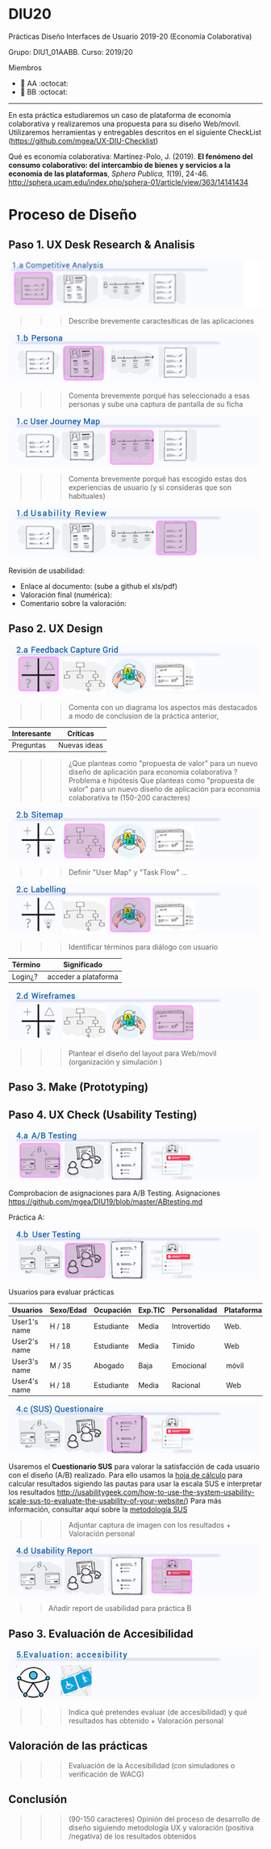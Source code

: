 # DIU20
Prácticas Diseño Interfaces de Usuario 2019-20 (Economía Colaborativa) 

Grupo: DIU1_01AABB.  Curso: 2019/20 

Miembros
 * :bust_in_silhouette:   AA     :octocat:     
 * :bust_in_silhouette:  BB     :octocat:

----- 

En esta práctica estudiaremos un caso de plataforma de economía colaborativa y realizaremos una propuesta para su diseño Web/movil. Utilizaremos herramientas y entregables descritos en el siguiente CheckList (https://github.com/mgea/UX-DIU-Checklist) 


Qué es economia colaborativa: Martínez-Polo, J. (2019). **El fenómeno del consumo colaborativo: del intercambio de bienes y servicios a la economía de las plataformas**, *Sphera Publica, 1*(19), 24-46. http://sphera.ucam.edu/index.php/sphera-01/article/view/363/14141434

# Proceso de Diseño 

## Paso 1. UX Desk Research & Analisis 


![Competitive Analysis](img/1a_Competitive.png)
 
>>> Describe brevemente caractesíticas de las aplicaciones 

![Persona](img/1b_Persona.png)

>>> Comenta brevemente porqué has seleccionado a esas personas y sube una captura de pantalla de su ficha 

![User Journey Map](img/1c_JourneyMap.png)

>>> Comenta brevemente porqué has escogido estas dos experiencias de usuario (y si consideras que son habituales) 

![Usability Review](img/1d_UsabilityReview.png)

Revisión de usabilidad: 
 * Enlace al documento:  (sube a github el xls/pdf) 
 * Valoración final (numérica): 
 * Comentario sobre la valoración: 


## Paso 2. UX Design  



![Feedback Capture Grid](img/2a_Feeback.png)


>>> Comenta con un diagrama los aspectos más destacados a modo de conclusion de la práctica anterior,


 Interesante | Críticas     
| ------------- | -------
  Preguntas | Nuevas ideas
  
  
  
>>> ¿Que planteas como "propuesta de valor" para un nuevo diseño de aplicación para economia colaborativa ?
>>> Problema e hipótesis
>>>  Que planteas como "propuesta de valor" para un nuevo diseño de aplicación para economia colaborativa te
>>> (150-200 caracteres)

![Sitemap](img/2b_sitemap.png)

>>> Definir "User Map" y "Task Flow" ... 



![Task Labelling](img/2c_Labelling.png)

>>> Identificar términos para diálogo con usuario  

Término | Significado     
| ------------- | -------
  Login¿?  | acceder a plataforma


![Wireframing](img/2d_Wireframes.png)

>>> Plantear el  diseño del layout para Web/movil (organización y simulación ) 


## Paso 3. Make (Prototyping) 




## Paso 4. UX Check (Usability Testing) 

![A/B Testing](img/4a_ABTest.png)

Comprobacion de asignaciones para A/B Testing. Asignaciones https://github.com/mgea/DIU19/blob/master/ABtesting.md

Práctica A: 



![User Testing](img/4b_userTesting.png)


Usuarios para evaluar prácticas 


| Usuarios | Sexo/Edad     | Ocupación   |  Exp.TIC    | Personalidad | Plataforma | TestA/B
| ------------- | -------- | ----------- | ----------- | -----------  | ---------- | ----
| User1's name  | H / 18   | Estudiante  | Media       | Introvertido | Web.       | A 
| User2's name  | H / 18   | Estudiante  | Media       | Timido       | Web        | A 
| User3's name  | M / 35   | Abogado     | Baja        | Emocional    | móvil      | B 
| User4's name  | H / 18   | Estudiante  | Media       | Racional     | Web        | B 


![User Testing](img/4c_SUS.png)

Usaremos el **Cuestionario SUS** para valorar la satisfacción de cada usuario con el diseño (A/B) realizado. Para ello usamos la [hoja de cálculo](https://github.com/mgea/DIU19/blob/master/Cuestionario%20SUS%20DIU.xlsx) para calcular resultados sigiendo las pautas para usar la escala SUS e interpretar los resultados
http://usabilitygeek.com/how-to-use-the-system-usability-scale-sus-to-evaluate-the-usability-of-your-website/)
Para más información, consultar aquí sobre la [metodología SUS](https://cui.unige.ch/isi/icle-wiki/_media/ipm:test-suschapt.pdf)

>>> Adjuntar captura de imagen con los resultados + Valoración personal 




![Usability Report](img/4d_UsabilityReport.png)

>> Añadir report de usabilidad para práctica B 






## Paso 3. Evaluación de Accesibilidad  


![Usability Report](img/5q_evaluation.png)

>>> Indica qué pretendes evaluar (de accesibilidad) y qué resultados has obtenido + Valoración personal

## Valoración de las prácticas



>>> Evaluación de la Accesibilidad (con simuladores o verificación de WACG) 


## Conclusión 

>>> (90-150 caracteres) Opinión del proceso de desarrollo de diseño siguiendo metodología UX y valoración (positiva /negativa) de los resultados obtenidos  







